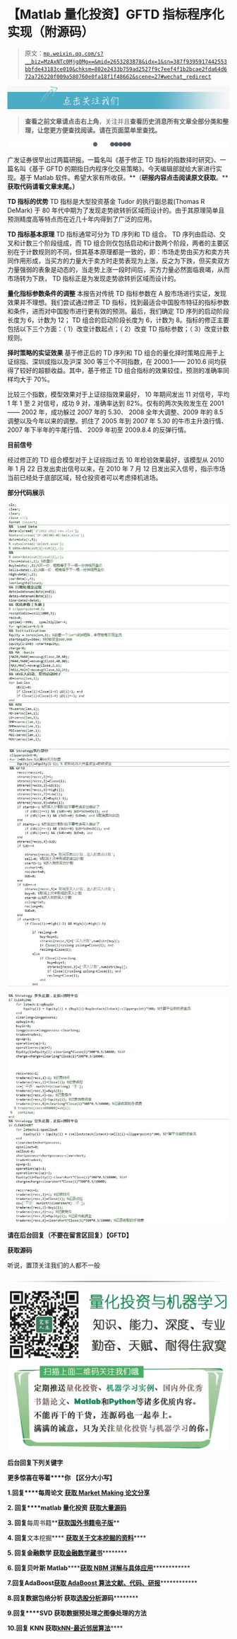 # 【Matlab 量化投资】GFTD 指标程序化实现（附源码）

> 原文：[`mp.weixin.qq.com/s?__biz=MzAxNTc0Mjg0Mg==&mid=2653283878&idx=1&sn=387f9395917442553bbfde43183ce010&chksm=802e2433b759ad2527f9c7eef4f1b2bcae2fda64d672a726220f009a580760e0fa18f1f48662&scene=27#wechat_redirect`](http://mp.weixin.qq.com/s?__biz=MzAxNTc0Mjg0Mg==&mid=2653283878&idx=1&sn=387f9395917442553bbfde43183ce010&chksm=802e2433b759ad2527f9c7eef4f1b2bcae2fda64d672a726220f009a580760e0fa18f1f48662&scene=27#wechat_redirect)

![](img/a0bfde570bfadb777c6a122b770db628.png)

> ********查看之前文章请点击右上角********，关注并且******查看历史消息**************所有文章全部分类和整理，让您更方便查找阅读。请在页面菜单里查找。********

![](img/ca4b7ebbb87c635745683fa54710ab6f.png)

广发证券很早出过两篇研报。一篇名叫《基于修正 TD 指标的指数择时研究》、一篇名叫《基于 GFTD 的期指日内程序化交易策略》。今天编辑部就给大家进行实现。基于 Matlab 软件。希望大家有所收获。**（****研报内容点击阅读原文获取****。****获取代码请看文章末尾。）**

**TD 指标的优势**
TD 指标是大型投资基金 Tudor 的执行副总裁(Thomas R DeMark) 于 80 年代中期为了发现走势欲转折区域而设计的。由于其原理简单且预测精度高等特点而在近几十年内得到了广泛的应用。

**TD 指标基本原理**
TD 指标通常可分为 TD 序列和 TD 组合。 TD 序列由启动、交叉和计数三个阶段组成，而 TD 组合则仅包括启动和计数两个阶段，两者的主要区别在于计数规则的不同，但其基本原理都是一致的，即：市场走势由买方和卖方共同作用形成，当买方的力量大于卖方时走势表现为上涨，反之为下跌，但买卖双方力量强弱的表象是动态的，当走势上涨一段时间后，买方力量必然面临衰竭，从而市场转为下跌， TD 指标正是为发现走势欲转折区域而设计的。

**量化指标参数条件的调整** 本报告对传统 TD 指标参数在 A 股市场进行实证，发现效果并不理想。我们尝试通过修正 TD 指标，找到最适合中国股市特征的指标参数和条件，进而对中国股市进行更有效的预测。最后，我们确定 TD 序列的启动阶段长度为 6，计数为 12； TD 组合的启动阶段长度为 6，计数为 8。指标的修正主要包括以下三个方面：（ 1）改变计数起点；（ 2）改变 TD 指标参数；（ 3）改变计数规则。 

**择时策略的实证效果** 基于修正后的 TD 序列和 TD 组合的量化择时策略应用于上证综指、深圳成指以及沪深 300 等三个不同指数，在 2000.1—— 2010.6 间均获得了较好的超额收益。其中，基于修正 TD 组合指标的效果较佳，预测的准确率同样均大于 70%。

比较三个指数，模型效果对于上证综指效果最好， 10 年期间发出 11 对信号，平均 1 年 1 至 2 对信号，成功 9 对，准确率达到 82%。仅有的两次失败发生在 2001—— 2002 年，成功躲过 2007 年的 5.30、 2008 全年大调整、2009 年的 8.5 调整以及今年以来的调整。抓住了 2005 年到 2007 年 5.30 的牛市主升浪行情、2007 年下半年的牛尾行情、 2009 年初至 2009.8.4 的反弹行情。

 **目前信号**

经过修正的 TD 组合模型对于上证综指过去 10 年检验效果最好，该模型从 2010 年 1 月 22 日发出卖出信号以来，在 2010 年 7 月 12 日发出买入信号，指示市场当前已经处于底部区域，轻仓投资者可以考虑择机进场。

**部分代码展示**

![](img/2c5e86af1f920c7a2ec0b30224fed850.png)

![](img/00a5b65992592d9b96156179d1e5dbae.png)

![](img/c6faa45a37c827e1608d3f715d45c8b3.png)

**请在后台回复（不要在留言区回复）【GFTD】**

**获取源码**

听说，置顶关注我们的人都不一般

![](img/74c285b465d1c5684165b6d5f0ebcd06.png)

**![](img/40429cd849aaf6f87544f9c00f4f92ad.png)**

**后台回复下列关键字**

**更多惊喜在等着****你** **【区分大小写】**  

**1.回复****每周论文** [**获取 Market Making 论文分享**](http://mp.weixin.qq.com/s?__biz=MzAxNTc0Mjg0Mg==&mid=2653283381&idx=1&sn=48ec361d5b5a0e86e7749ff100a1f335&scene=21#wechat_redirect)

**2\. 回复****matlab 量化投资** **[**获取大量源码**](http://mp.weixin.qq.com/s?__biz=MzAxNTc0Mjg0Mg==&mid=2653283293&idx=1&sn=7c26d2958d1a463686b2600c69bd9bff&scene=21#wechat_redirect)**

****3\. 回复****每周书籍**[**获取国外书籍电子版**](http://mp.weixin.qq.com/s?__biz=MzAxNTc0Mjg0Mg==&mid=2653283159&idx=1&sn=2b5ff2017cabafc48fd3497ae5efa58c&scene=21#wechat_redirect)**

******4\.** **回复******文本挖掘**** ****[**获取关于文本挖掘的资料**](http://mp.weixin.qq.com/s?__biz=MzAxNTc0Mjg0Mg==&mid=2653283053&idx=1&sn=1d17fbc17545e561be0664af78304a67&scene=21#wechat_redirect)********

************5\. 回复******金融数学**** ****[**获取金融数学藏书**](http://mp.weixin.qq.com/s?__biz=MzAxNTc0Mjg0Mg==&mid=403111936&idx=4&sn=97822bfa300f3d856d6c9acd8dc24914&scene=21#wechat_redirect)**************

**********6\. 回复******贝叶斯 Matlab********[**获取 NBM 详解与具体应用**](http://mp.weixin.qq.com/s?__biz=MzAxNTc0Mjg0Mg==&mid=401834925&idx=1&sn=d56246158c1002b2330a7c26fd401db6&scene=21#wechat_redirect)************

************7.回复****AdaBoost******[获取 AdaBoost 算法文献、代码、研报](http://mp.weixin.qq.com/s?__biz=MzAxNTc0Mjg0Mg==&mid=2653283387&idx=1&sn=d40b3a1ea73e3d85c124b5b1e4f3057b&scene=21#wechat_redirect)**************

**********8.回复****数据包络分析** **获取****[选股分析](http://mp.weixin.qq.com/s?__biz=MzAxNTc0Mjg0Mg==&mid=2653283401&idx=1&sn=fae6d0c0638174bb713952e6af983c54&scene=21#wechat_redirect)源码**********

********9.回复****SVD** **获取数据预处理之图像处理的方法********

********10.回复 KNN 获取****[kNN-最近邻居算法](http://mp.weixin.qq.com/s?__biz=MzAxNTc0Mjg0Mg==&mid=2653283706&idx=1&sn=45ee21fda90a82a4692eb1aff62ec492&scene=21#wechat_redirect)********